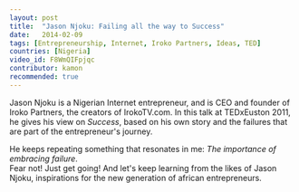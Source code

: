 ```yaml
---
layout: post
title:  "Jason Njoku: Failing all the way to Success"
date:   2014-02-09
tags: [Entrepreneurship, Internet, Iroko Partners, Ideas, TED]
countries: [Nigeria]
video_id: F8WmQIFpjqc
contributor: kamon
recommended: true
---
```


Jason Njoku is a Nigerian Internet entrepreneur, and is CEO and founder of Iroko Partners, the creators of IrokoTV.com.
In this talk at TEDxEuston 2011, he gives his view on <em>Success</em>, based on his own story and the failures 
that are part of the entrepreneur's journey. 

He keeps repeating something that resonates in me: <em>The importance of embracing failure</em>. <br>
Fear not! Just get going!
And let's keep learning from the likes of Jason Njoku, inspirations for the new generation of african entrepreneurs.

                
                